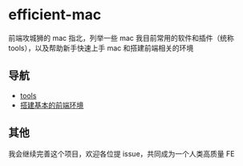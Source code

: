 # efficient-mac

前端攻城狮的 mac 指北，列举一些 mac 我目前常用的软件和插件（统称 tools），以及帮助新手快速上手 mac 和搭建前端相关的环境

## 导航

- [tools](https://github.com/GitHubJackson/efficient-mac/blob/master/tools.md)
- [搭建基本的前端环境](https://github.com/GitHubJackson/efficient-mac/blob/master/frontend-dev.md)

## 其他

我会继续完善这个项目，欢迎各位提 issue，共同成为一个人类高质量 FE
